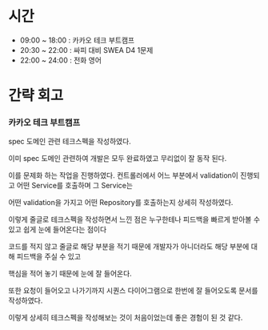 # 시간
- 09:00 ~ 18:00 : 카카오 테크 부트캠프
- 20:30 ~ 22:00 : 싸피 대비 SWEA D4 1문제
- 22:00 ~ 24:00 : 전화 영어

# 간략 회고

### 카카오 테크 부트캠프

spec 도메인 관련 테크스펙을 작성하였다.

이미 spec 도메인 관련하여 개발은 모두 완료하였고 무리없이 잘 동작 된다.

이를 문제화 하는 작업을 진행하였다. 컨트롤러에서 어느 부분에서 validation이 진행되고 어떤 Service를 호출하며 그 Service는

어떤 validation을 가지고 어떤 Repository를 호출하는지 상세히 작성하였다.

이렇게 줄글로 테크스펙을 작성하면서 느낀 점은 누구한테나 피드백을 빠르게 받아볼 수 있고 쉽게 눈에 들어온다는 점이다

코드를 적지 않고 줄글로 해당 부분을 적기 때문에 개발자가 아니더라도 해당 부분에 대해 피드백을 주실 수 있고

핵심을 적어 놓기 때문에 눈에 잘 들어온다.

또한 요청이 들어오고 나가기까지 시퀀스 다이어그램으로 한번에 잘 들어오도록 문서를 작성하였다.

이렇게 상세히 테크스펙을 작성해보는 것이 처음이었는데 좋은 경험이 된 것 같다.